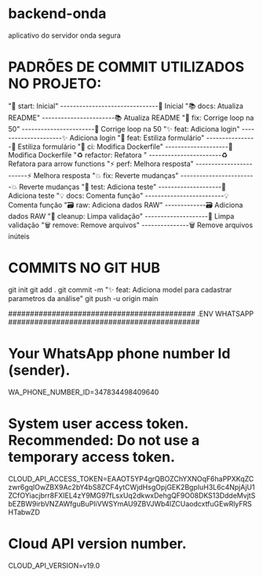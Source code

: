 # backend-onda

aplicativo do servidor onda segura

# PADRÕES DE COMMIT UTILIZADOS NO PROJETO:

":tada: start: Inicial" -------------------------------🎉 Inicial
":books: docs: Atualiza README" -----------------------📚 Atualiza README
":bug: fix: Corrige loop na 50" -----------------------🐛 Corrige loop na 50
":sparkles: feat: Adiciona login" ---------------------✨ Adiciona login
":lipstick: feat: Estiliza formulário" ----------------💄 Estiliza formulário
":bricks: ci: Modifica Dockerfile" --------------------🧱 Modifica Dockerfile
":recycle: refactor: Refatora " -----------------------♻️ Refatora para arrow functions
":zap: perf: Melhora resposta" ------------------------⚡ Melhora resposta
":boom: fix: Reverte mudanças" ------------------------💥 Reverte mudanças
":test_tube: test: Adiciona teste" --------------------🧪 Adiciona teste
":bulb: docs: Comenta função" -------------------------💡 Comenta função
":card_file_box: raw: Adiciona dados RAW" -------------🗃️ Adiciona dados RAW
":broom: cleanup: Limpa validação" --------------------🧹 Limpa validação
":wastebasket: remove: Remove arquivos" ---------------🗑️ Remove arquivos inúteis

# COMMITS NO GIT HUB

git init
git add .
git commit -m ":sparkles: feat: Adiciona model para cadastrar parametros da análise"
git push -u origin main

########################################### .ENV WHATSAPP ############################################

# Your WhatsApp phone number Id (sender).

WA_PHONE_NUMBER_ID=347834498409640

# System user access token. Recommended: Do not use a temporary access token.

CLOUD_API_ACCESS_TOKEN=EAAOT5YP4grQBOZChYXNOqF6haPPXKqZCzwr6gqIOwZBX9Ac2bY4bS8ZCF4ytCWjdHsgOpjGEK2BgpIuH3L6c4NpjAjU1ZCfOYiacjbrr8FXIEL4zY9MG97fLsxUq2dkwxDehgQF9O08DKS13DddeMvjtSbEZBW9irbVNZAWfguBuPIiVWSYmAU9ZBVJWb4lZCUaodcxtfuGEwRlyFRSHTabwZD

# Cloud API version number.

CLOUD_API_VERSION=v19.0
